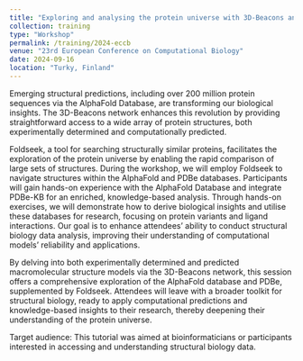 ```yaml
---
title: "Exploring and analysing the protein universe with 3D-Beacons and AlphaFold DB"
collection: training
type: "Workshop"
permalink: /training/2024-eccb
venue: "23rd European Conference on Computational Biology"
date: 2024-09-16
location: "Turky, Finland"
---
```


Emerging structural predictions, including over 200 million protein sequences via the AlphaFold Database, are transforming our biological insights. The 3D-Beacons network enhances this revolution by providing straightforward access to a wide array of protein structures, both experimentally determined and computationally predicted.

Foldseek, a tool for searching structurally similar proteins, facilitates the exploration of the protein universe by enabling the rapid comparison of large sets of structures. During the workshop, we will employ Foldseek to navigate structures within the AlphaFold and PDBe databases. Participants will gain hands-on experience with the AlphaFold Database and integrate PDBe-KB for an enriched, knowledge-based analysis. Through hands-on exercises, we will demonstrate how to derive biological insights and utilise these databases for research, focusing on protein variants and ligand interactions. Our goal is to enhance attendees’ ability to conduct structural biology data analysis, improving their understanding of computational models’ reliability and applications.

By delving into both experimentally determined and predicted macromolecular structure models via the 3D-Beacons network, this session offers a comprehensive exploration of the AlphaFold database and PDBe, supplemented by Foldseek. Attendees will leave with a broader toolkit for structural biology, ready to apply computational predictions and knowledge-based insights to their research, thereby deepening their understanding of the protein universe.

Target audience: This tutorial was aimed at bioinformaticians or participants interested in accessing and understanding structural biology data.
